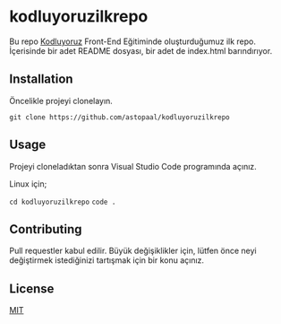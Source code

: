 # kodluyoruzilkrepo

Bu repo [Kodluyoruz](https://kodluyoruz.org) Front-End Eğitiminde oluşturduğumuz ilk repo. İçerisinde bir adet README dosyası, bir adet de index.html barındırıyor.

## Installation

Öncelikle projeyi clonelayın.

`git clone https://github.com/astopaal/kodluyoruzilkrepo`

## Usage

Projeyi cloneladıktan sonra Visual Studio Code programında açınız.

Linux için;

`cd kodluyoruzilkrepo`
`code .`

## Contributing

Pull requestler kabul edilir. Büyük değişiklikler için, lütfen önce neyi değiştirmek istediğinizi tartışmak için bir konu açınız.

## License 

[MIT](https://opensource.org/licenses/MIT)

